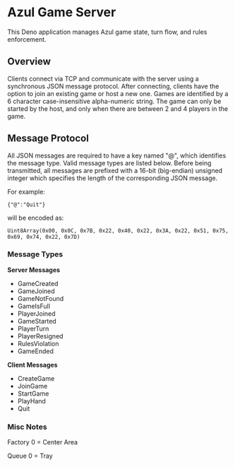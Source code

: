 # Azul Game Server

This Deno application manages Azul game state, turn flow, and rules enforcement.

## Overview

Clients connect via TCP and communicate with the server using a synchronous JSON 
message protocol. After connecting, clients have the option to join an existing game 
or host a new one. Games are identified by a 6 character case-insensitive 
alpha-numeric string. The game can only be started by the host, and only when there 
are between 2 and 4 players in the game.

## Message Protocol

All JSON messages are required to have a key named "@", which identifies the message
type. Valid message types are listed below. Before being transmitted, all messages
are prefixed with a 16-bit (big-endian) unsigned integer which specifies the length 
of the corresponding JSON message.

For example:

`{"@":"Quit"}`

will be encoded as:

`Uint8Array(0x00, 0x0C, 0x7B, 0x22, 0x40, 0x22, 0x3A, 0x22, 0x51, 0x75, 0x69, 0x74, 0x22, 0x7D)`

### Message Types

**Server Messages**
- GameCreated
- GameJoined
- GameNotFound
- GameIsFull
- PlayerJoined
- GameStarted
- PlayerTurn
- PlayerResigned
- RulesViolation
- GameEnded

**Client Messages**
- CreateGame
- JoinGame
- StartGame
- PlayHand
- Quit

### Misc Notes

Factory 0 = Center Area

Queue 0 = Tray